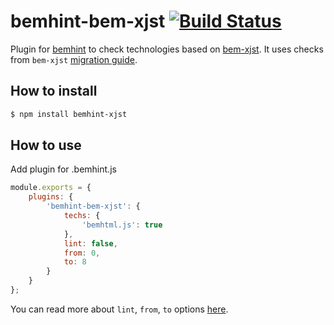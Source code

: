 # bemhint-bem-xjst [![Build Status](https://travis-ci.org/bemhint/bemhint-bem-xjst.svg)](https://travis-ci.org/bemhint/bemhint-bem-xjst)

Plugin for [bemhint](https://github.com/bemhint/bemhint) to check technologies based on [bem-xjst](https://github.com/bem/bem-xjst). It uses checks from `bem-xjst` [migration guide](https://github.com/bem/bem-xjst/tree/master/migration).

## How to install

```bash
$ npm install bemhint-xjst
```

## How to use

Add plugin for .bemhint.js

```js
module.exports = {
    plugins: {
        'bemhint-bem-xjst': {
            techs: {
                'bemhtml.js': true
            },
            lint: false,
            from: 0,
            to: 8
        }
    }
};
```

You can read more about `lint`, `from`, `to` options [here](https://github.com/bem/bem-xjst/tree/master/migration#static-linter-for-templates).
